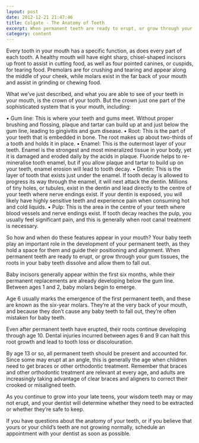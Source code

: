 ```yaml
---
layout: post
date: 2012-12-21 21:47:46
title: Colgate - The Anatomy of Teeth
excerpt: When permanent teeth are ready to erupt, or grow through your gum tissues, the roots in your baby teeth dissolve and allow them to fall out.
category: content
---
```


Every tooth in your mouth has a specific function, as does every part of each tooth. A healthy mouth will have eight sharp, chisel-shaped incisors up front to assist in cutting food, as well as four pointed canines, or cuspids, for tearing food. Premolars are for crushing and tearing and appear along the middle of your cheek, while molars exist in the far back of your mouth and assist in grinding or chewing food.  What we’ve just described, and what you are able to see of your teeth in your mouth, is the crown of your tooth. But the crown just one part of the sophisticated system that is your mouth, including:•	Gum line: This is where your teeth and gums meet. Without proper brushing and flossing, plaque and tartar can build up at and just below the gum line, leading to gingivitis and gum disease.•	Root: This is the part of your teeth that is embedded in bone. The root makes up about two-thirds of a tooth and holds it in place.•	Enamel: This is the outermost layer of your teeth. Enamel is the strongest and most mineralized tissue in your body, yet it is damaged and eroded daily by the acids in plaque. Fluoride helps to re-mineralise tooth enamel, but if you allow plaque and tartar to build up on your teeth, enamel erosion will lead to tooth decay.•	Dentin: This is the layer of tooth that exists just under the enamel. If tooth decay is allowed to progress its way through the enamel, it will next attack the dentin. Millions of tiny holes, or tubules, exist in the dentin and lead directly to the centre of your teeth where nerve endings exist. If your dentin is exposed, you will likely have highly sensitive teeth and experience pain when consuming hot and cold liquids.•	Pulp: This is the area in the centre of your teeth where blood vessels and nerve endings exist. If tooth decay reaches the pulp, you usually feel significant pain, and this is generally when root canal treatment is necessary.So how and when do these features appear in your mouth? Your baby teeth play an important role in the development of your permanent teeth, as they hold a space for them and guide their positioning and alignment. When permanent teeth are ready to erupt, or grow through your gum tissues, the roots in your baby teeth dissolve and allow them to fall out. Baby incisors generally appear within the first six months, while their permanent replacements are already developing below the gum line. Between ages 1 and 2, baby molars begin to emerge.Age 6 usually marks the emergence of the first permanent teeth, and these are known as the six-year molars. They’re at the very back of your mouth, and because they don’t cause any baby teeth to fall out, they’re often mistaken for baby teeth.Even after permanent teeth have erupted, their roots continue developing through age 10. Dental injuries incurred between ages 6 and 9 can halt this root growth and lead to tooth loss or discolouration. By age 13 or so, all permanent teeth should be present and accounted for. Since some may erupt at an angle, this is generally the age when children need to get braces or other orthodontic treatment. Remember that braces and other orthodontic treatment are relevant at every age, and adults are increasingly taking advantage of clear braces and aligners to correct their crooked or misaligned teeth.As you continue to grow into your late teens, your wisdom teeth may or may not erupt, and your dentist will determine whether they need to be extracted or whether they’re safe to keep.If you have questions about the anatomy of your teeth, or if you believe that yours or your child’s teeth are not growing normally, schedule an appointment with your dentist as soon as possible. 
